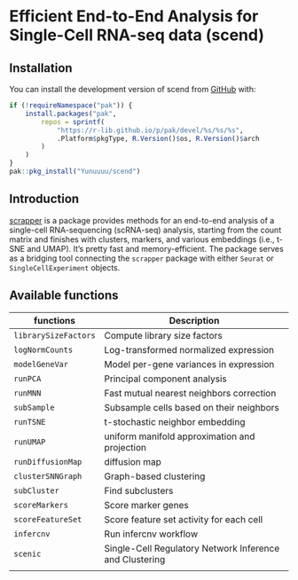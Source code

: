 
<!-- README.md is generated from README.Rmd. Please edit that file -->

# Efficient End-to-End Analysis for Single-Cell RNA-seq data (scend)

<!-- badges: start -->
<!-- badges: end -->

## Installation

You can install the development version of scend from
[GitHub](https://github.com/) with:

``` r
if (!requireNamespace("pak")) {
    install.packages("pak",
        repos = sprintf(
            "https://r-lib.github.io/p/pak/devel/%s/%s/%s",
            .Platform$pkgType, R.Version()$os, R.Version()$arch
        )
    )
}
pak::pkg_install("Yunuuuu/scend")
```

## Introduction

[scrapper](https://github.com/libscran/scrapper) is a package provides
methods for an end-to-end analysis of a single-cell RNA-sequencing
(scRNA-seq) analysis, starting from the count matrix and finishes with
clusters, markers, and various embeddings (i.e., t-SNE and UMAP). It’s
pretty fast and memory-efficient. The package serves as a bridging tool
connecting the `scrapper` package with either `Seurat` or
`SingleCellExperiment` objects.

## Available functions

| functions            | Description                                             |
|----------------------|---------------------------------------------------------|
| `librarySizeFactors` | Compute library size factors                            |
| `logNormCounts`      | Log-transformed normalized expression                   |
| `modelGeneVar`       | Model per-gene variances in expression                  |
| `runPCA`             | Principal component analysis                            |
| `runMNN`             | Fast mutual nearest neighbors correction                |
| `subSample`          | Subsample cells based on their neighbors                |
| `runTSNE`            | t-stochastic neighbor embedding                         |
| `runUMAP`            | uniform manifold approximation and projection           |
| `runDiffusionMap`    | diffusion map                                           |
| `clusterSNNGraph`    | Graph-based clustering                                  |
| `subCluster`         | Find subclusters                                        |
| `scoreMarkers`       | Score marker genes                                      |
| `scoreFeatureSet`    | Score feature set activity for each cell                |
| `infercnv`           | Run infercnv workflow                                   |
| `scenic`             | Single-Cell Regulatory Network Inference and Clustering |
|                      |                                                         |
